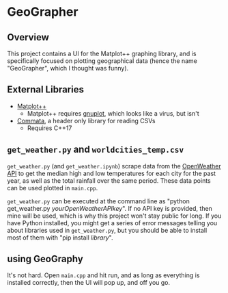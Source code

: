 # GeoGrapher

## Overview
This project contains a UI for the Matplot++ graphing library, and is specifically focused on plotting geographical data (hence the name "GeoGrapher", which I thought was funny).

## External Libraries
- [Matplot++](https://github.com/alandefreitas/matplotplusplus "Matplot++")
  - Matplot++ requires [gnuplot](http://www.gnuplot.info/ "gnuplot"), which looks like a virus, but isn't
- [Commata](https://github.com/furfurylic/commata "Commata"), a header only library for reading CSVs
  - Requires C++17

## `get_weather.py` and `worldcities_temp.csv`
`get_weather.py` (and `get_weather.ipynb`) scrape data from the [OpenWeather API](https://openweathermap.org/api "OpenWeather API") to get the median high and low temperatures for each city for the past year, as well as the total rainfall over the same period. These data points can be used plotted in `main.cpp`. 

`get_weather.py` can be executed at the command line as "python get_weather.py _yourOpenWeatherAPIkey_". If no API key is provided, then mine will be used, which is why this project won't stay public for long. If you have Python installed, you might get a series of error messages telling you about libraries used in `get_weather.py`, but you should be able to install most of them with "pip install _library_".

## using GeoGraphy
It's not hard. Open `main.cpp` and hit run, and as long as everything is installed correctly, then the UI will pop up, and off you go. 
